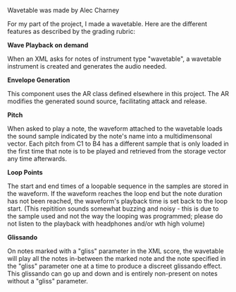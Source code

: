 Wavetable was made by Alec Charney

For my part of the project, I made a wavetable. Here are the different features as described by the grading rubric:

**Wave Playback on demand**

When an XML asks for notes of instrument type "wavetable", a wavetable instrument is created and generates the audio needed.

**Envelope Generation**

This component uses the AR class defined elsewhere in this project. The AR modifies the generated sound source, facilitating attack and release.

**Pitch**

When asked to play a note, the waveform attached to the wavetable loads the sound sample indicated by the note's name into a multidimensonal vector. Each pitch from C1 to B4 has a different sample that is only loaded in the first time that note is to be played and retrieved from the storage vector any time afterwards.

**Loop Points**

The start and end times of a loopable sequence in the samples are stored in the waveform. If the waveform reaches the loop end but the note duration has not been reached, the waveform's playback time is set back to the loop start. (This repitition sounds somewhat buzzing and noisy - this is due to the sample used and not the way the looping was programmed; please do not listen to the playback with headphones and/or wth high volume)

**Glissando**

On notes marked with a "gliss" parameter in the XML score, the wavetable will play all the notes in-between the marked note and the note specified in the "gliss" parameter one at a time to produce a discreet glissando effect. This glissando can go up and down and is entirely non-present on notes without a "gliss" parameter.
